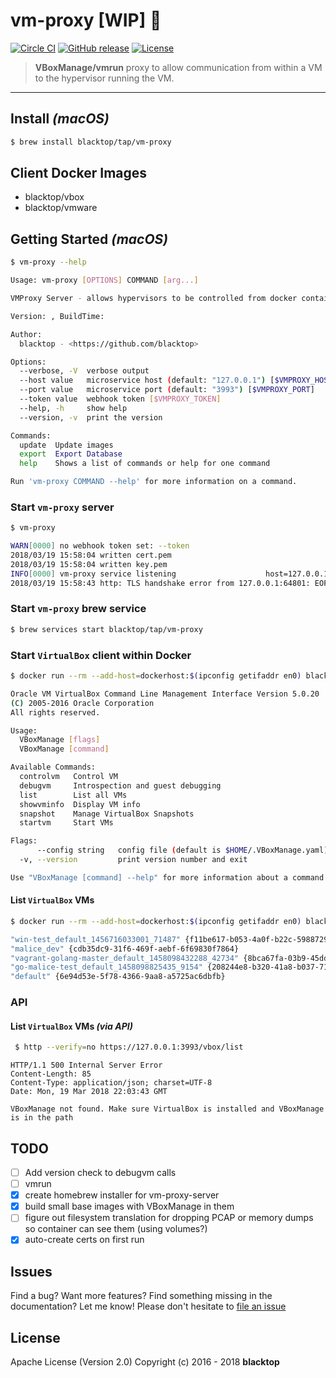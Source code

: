 # vm-proxy [WIP] :construction:

[![Circle CI](https://circleci.com/gh/blacktop/vm-proxy.png?style=shield)](https://circleci.com/gh/blacktop/vm-proxy) [![GitHub release](https://img.shields.io/github/release/blacktop/vm-proxy.svg)](https://github.com/https://github.com/blacktop/vm-proxy/releases/releases) [![License](https://img.shields.io/badge/licence-Apache%202.0-blue.svg)](LICENSE)

> **VBoxManage/vmrun** proxy to allow communication from within a VM to the hypervisor running the VM.

---

## Install _(macOS)_

```sh
$ brew install blacktop/tap/vm-proxy
```

## Client Docker Images

* blacktop/vbox
* blacktop/vmware

## Getting Started _(macOS)_

```sh
$ vm-proxy --help
```

```sh
Usage: vm-proxy [OPTIONS] COMMAND [arg...]

VMProxy Server - allows hypervisors to be controlled from docker containers

Version: , BuildTime:

Author:
  blacktop - <https://github.com/blacktop>

Options:
  --verbose, -V  verbose output
  --host value   microservice host (default: "127.0.0.1") [$VMPROXY_HOST]
  --port value   microservice port (default: "3993") [$VMPROXY_PORT]
  --token value  webhook token [$VMPROXY_TOKEN]
  --help, -h     show help
  --version, -v  print the version

Commands:
  update  Update images
  export  Export Database
  help    Shows a list of commands or help for one command

Run 'vm-proxy COMMAND --help' for more information on a command.
```

### Start `vm-proxy` server

```sh
$ vm-proxy

WARN[0000] no webhook token set: --token
2018/03/19 15:58:04 written cert.pem
2018/03/19 15:58:04 written key.pem
INFO[0000] vm-proxy service listening                    host=127.0.0.1 port=3993 token=
2018/03/19 15:58:43 http: TLS handshake error from 127.0.0.1:64801: EOF
```

### Start `vm-proxy` brew service

```sh
$ brew services start blacktop/tap/vm-proxy
```

### Start `VirtualBox` client within Docker

```sh
$ docker run --rm --add-host=dockerhost:$(ipconfig getifaddr en0) blacktop/vbox --help

Oracle VM VirtualBox Command Line Management Interface Version 5.0.20
(C) 2005-2016 Oracle Corporation
All rights reserved.

Usage:
  VBoxManage [flags]
  VBoxManage [command]

Available Commands:
  controlvm   Control VM
  debugvm     Introspection and guest debugging
  list        List all VMs
  showvminfo  Display VM info
  snapshot    Manage VirtualBox Snapshots
  startvm     Start VMs

Flags:
      --config string   config file (default is $HOME/.VBoxManage.yaml)
  -v, --version         print version number and exit

Use "VBoxManage [command] --help" for more information about a command.
```

#### List `VirtualBox` VMs

```sh
$ docker run --rm --add-host=dockerhost:$(ipconfig getifaddr en0) blacktop/vbox list vms

"win-test_default_1456716033001_71487" {f11be617-b053-4a0f-b22c-59887290ec96}
"malice_dev" {cdb35dc9-31f6-469f-aebf-6f69830f7864}
"vagrant-golang-master_default_1458098432288_42734" {8bca67fa-03b9-45dd-9436-53f1877e1608}
"go-malice-test_default_1458098825435_9154" {208244e8-b320-41a8-b037-7127cbc9d09d}
"default" {6e94d53e-5f78-4366-9aa8-a5725ac6dbfb}
```

### API

#### List `VirtualBox` VMs _(via API)_

```sh
 $ http --verify=no https://127.0.0.1:3993/vbox/list
```

```http
HTTP/1.1 500 Internal Server Error
Content-Length: 85
Content-Type: application/json; charset=UTF-8
Date: Mon, 19 Mar 2018 22:03:43 GMT

VBoxManage not found. Make sure VirtualBox is installed and VBoxManage is in the path
```

## TODO

* [ ] Add version check to debugvm calls
* [ ] vmrun
* [x] create homebrew installer for vm-proxy-server
* [x] build small base images with VBoxManage in them
* [ ] figure out filesystem translation for dropping PCAP or memory dumps so container can see them (using volumes?)
* [x] auto-create certs on first run

## Issues

Find a bug? Want more features? Find something missing in the documentation? Let me know! Please don't hesitate to [file an issue](https://github.com/blacktop/vm-proxy/issues/new)

## License

Apache License (Version 2.0) Copyright (c) 2016 - 2018 **blacktop**
